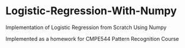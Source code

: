 # Logistic-Regression-With-Numpy
Implementation of Logistic Regression from Scratch Using Numpy

Implemented as a homework for CMPE544 Pattern Recognition Course
